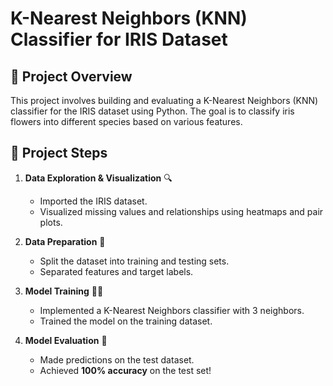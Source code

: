 # K-Nearest Neighbors (KNN) Classifier for IRIS Dataset

## 📜 **Project Overview**
This project involves building and evaluating a K-Nearest Neighbors (KNN) classifier for the IRIS dataset using Python. The goal is to classify iris flowers into different species based on various features.

## 🚀 **Project Steps**

1. **Data Exploration & Visualization** 🔍
   - Imported the IRIS dataset.
   - Visualized missing values and relationships using heatmaps and pair plots.

2. **Data Preparation** 🧩
   - Split the dataset into training and testing sets.
   - Separated features and target labels.

3. **Model Training** 🏋️‍♂️
   - Implemented a K-Nearest Neighbors classifier with 3 neighbors.
   - Trained the model on the training dataset.

4. **Model Evaluation** 🧪
   - Made predictions on the test dataset.
   - Achieved **100% accuracy** on the test set!
